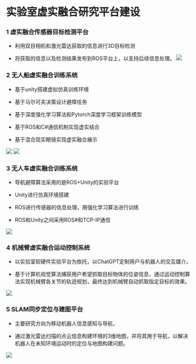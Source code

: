 # 实验室虚实融合研究平台建设

### 1 虚实融合传感器目标检测平台
- 利用双目相机和激光雷达获取的信息进行3D目标检测

- 将获取的信息以及检测结果发布到ROS平台上，以支持后续信息处理。
![](imagLab/目标检测.gif)

### 2 无人船虚实融合训练系统

+ 基于unity搭建虚拟仿真训练环境

+ 基于马尔可夫决策设计避障任务

+ 基于深度强化学习算法和Pytorch深度学习框架训练模型

+ 基于ROS和C#通信机制实现虚实结合

+ 基于混合现实眼镜实现虚实融合展示

![](imagLab/8航行.gif)
![](imagLab/9无人艇.gif)

### 3 无人车虚实融合训练系统

- 导航避障算法采用的是ROS+Unity的实验平台

- Unity进行仿真环境搭建

- ROS进行传感器的信息处理，用强化学习算法进行训练

- ROS和Unity之间采用ROS#和TCP-IP通信

![](imagLab/无人车.gif)

### 4 机械臂虚实融合运动控制系统
- 以实验室软硬件实验平台为依托，以ChatGPT定制用户与机器人的交互媒介。

- 基于计算机视觉算法捕获用户希望抓取目标物体的位姿信息，通过运动控制算法实现机械臂各关节的轨迹规划，最终达到机械臂自动抓取指定目标的效果。

![](imagLab/机械臂控制.gif)


### 5 SLAM同步定位与建图平台

- 主要研究方向为移动机器人信息感知与导航，

- 通过激光雷达扫描的点云信息构建环境的3维地图，并将其用于导航，以解决机器人在未知环境运动时的定位与地图构建问题。

![](imagLab/SLAM.gif)



